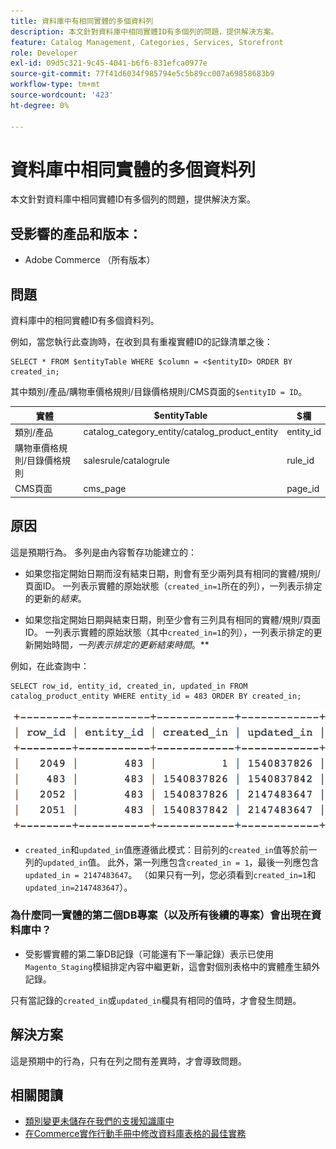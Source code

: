 ```yaml
---
title: 資料庫中有相同實體的多個資料列
description: 本文針對資料庫中相同實體ID有多個列的問題，提供解決方案。
feature: Catalog Management, Categories, Services, Storefront
role: Developer
exl-id: 09d5c321-9c45-4041-b6f6-831efca0977e
source-git-commit: 77f41d6034f985794e5c5b89cc007a69858683b9
workflow-type: tm+mt
source-wordcount: '423'
ht-degree: 0%

---
```


# 資料庫中相同實體的多個資料列

本文針對資料庫中相同實體ID有多個列的問題，提供解決方案。

## 受影響的產品和版本：

* Adobe Commerce （所有版本）

## 問題

資料庫中的相同實體ID有多個資料列。

例如，當您執行此查詢時，在收到具有重複實體ID的記錄清單之後：

```
SELECT * FROM $entityTable WHERE $column = <$entityID> ORDER BY created_in;
```

其中類別/產品/購物車價格規則/目錄價格規則/CMS頁面的`$entityID = ID`。

| 實體 | $entityTable | $欄 |
|------------------|-----------------------------------|------------------|
| 類別/產品 | catalog_category_entity/catalog_product_entity | entity_id |
| 購物車價格規則/目錄價格規則 | salesrule/catalogrule | rule_id |
| CMS頁面 | cms_page | page_id |

## 原因

這是預期行為。 多列是由內容暫存功能建立的：

* 如果您指定開始日期而沒有結束日期，則會有至少兩列具有相同的實體/規則/頁面ID。 一列表示實體的原始狀態（`created_in=1`所在的列），一列表示排定的更新的&#x200B;*結束*。

* 如果您指定開始日期與結束日期，則至少會有三列具有相同的實體/規則/頁面ID。 一列表示實體的原始狀態（其中`created_in=1`的列），一列表示排定的更新開始時間&#x200B;*，一列表示排定的更新結束時間*。**

例如，在此查詢中：

```
SELECT row_id, entity_id, created_in, updated_in FROM catalog_product_entity WHERE entity_id = 483 ORDER BY created_in;
```

![multiple_rows_in_database.png](assets/multiple_rows_in_database.png)

* `created_in`和`updated_in`值應遵循此模式：目前列的`created_in`值等於前一列的`updated_in`值。 此外，第一列應包含`created_in = 1`，最後一列應包含`updated_in = 2147483647`。 （如果只有一列，您必須看到`created_in=1`和`updated_in=2147483647`）。

### 為什麼同一實體的第二個DB專案（以及所有後續的專案）會出現在資料庫中？

* 受影響實體的第二筆DB記錄（可能還有下一筆記錄）表示已使用`Magento_Staging`模組排定內容中繼更新，這會對個別表格中的實體產生額外記錄。

只有當記錄的`created_in`或`updated_in`欄具有相同的值時，才會發生問題。

## 解決方案

這是預期中的行為，只有在列之間有差異時，才會導致問題。

## 相關閱讀

* [類別變更未儲存在我們的支援知識庫中](https://experienceleague.adobe.com/docs/commerce-knowledge-base/kb/troubleshooting/miscellaneous/changes-to-categories-are-not-being-saved.html)
* [在Commerce實作行動手冊中修改資料庫表格的最佳實務](https://experienceleague.adobe.com/en/docs/commerce-operations/implementation-playbook/best-practices/development/modifying-core-and-third-party-tables#why-adobe-recommends-avoiding-modifications)
